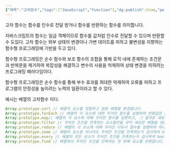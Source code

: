 ```yaml
---
{"제목":"고차함수","tags":["JavaScript","function"],"dg-publish":true,"permalink":"/공부/JavaScript/고차함수/","dgPassFrontmatter":true,"created":"2025-03-21T12:04:00.161+09:00","updated":"2025-04-30T17:34:26.954+09:00"}
---
```


고차 함수는 함수를 인수로 전달 받거나 함수를 반환하는 함수를 의미합니다.

자바스크립트의 함수는 일급 객체이므로 함수를 값처럼 인수로 전달할 수 있으며 반환할 수 도있다.
고차 함수는 외부 상태의 변경이나 가변 데이트를 피하고 불변성을 지향하는 함수형 프로그래밍에 기반을 두고 있다.

함수형 프로그래밍은 순수 함수와 보조 함수의 조합을 통해 로직 내에 존재하는 조건문과 반복문을 제거하여 복잡성을 해결하고 변수의 사용을 억제하여 상태 변경을 피하려는 프로그래밍 패러다임이다.

함수형 프로그래밍은 순수 함수를 통해 부수 효과를 최대한 억제하여 오류를 피하고 프로그램의 안정성을 높이려는 노력의 일환이라고 할 수 있다.

예시는 배열의 고차함수 이다.

```js
Array.prototype.sort // 배열의 요소를 정렬하고 원본 배열을 변경합니다.
Array.prototype.forEach // 배열의 각 요소에 대한 주어진 함수를 실행하며 반환값은 undefined입니다.
Array.prototype.map// 배열의 각 요소에 대해 주어진 함수를 실행하고, 그 결과로 새로운 배열을 생성합니다.
Array.prototype.filter // 주어진 조건을 만족하는 요소들만을 모아 새로운 배열을 생성합니다.
Array.prototype.reduce // 배열의 각 요소에 대해 주어진 리듀서 함수를 실행하여 하나의 결과값을 만듭니다.
Array.prototype.some // 배열의 요소중 하나라도 주어진 조건을 만족하는지 검사하여 boolean값을 반환합니다.
Array.prototype.every // 배열의 모든 요소가 주어진 조건을 만족하는지 검사하여 boolean값을 반환합니다.
Array.prototype.find // 배열에서 주어진 조건을 만족하는 첫 번째 요소를 반환합니다.
```
